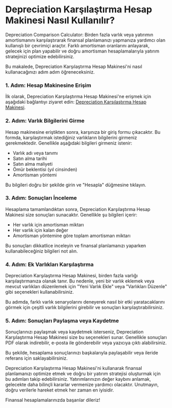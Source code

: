 Depreciation Karşılaştırma Hesap Makinesi Nasıl Kullanılır?
===========================================================

Depreciation Comparison Calculator: Birden fazla varlık veya yatırımın amortismanını karşılaştırarak finansal planlamanızı yapmanıza yardımcı olan kullanışlı bir çevrimiçi araçtır. Farklı amortisman oranlarını anlayarak, gelecek için plan yapabilir ve doğru amortisman hesaplamalarıyla yatırım stratejinizi optimize edebilirsiniz.

Bu makalede, Depreciation Karşılaştırma Hesap Makinesi'ni nasıl kullanacağınızı adım adım öğreneceksiniz.

### 1. Adım: Hesap Makinesine Erişim

İlk olarak, Depreciation Karşılaştırma Hesap Makinesi'ne erişmek için aşağıdaki bağlantıyı ziyaret edin: [Depreciation Karşılaştırma Hesap Makinesi](https://www.onlinecalculatorsfree.com/tr/financial/depreciation-comparison-calculator.html).

### 2. Adım: Varlık Bilgilerini Girme

Hesap makinesine eriştikten sonra, karşınıza bir giriş formu çıkacaktır. Bu formda, karşılaştırmak istediğiniz varlıkların bilgilerini girmeniz gerekmektedir. Genellikle aşağıdaki bilgileri girmeniz istenir:

- Varlık adı veya tanımı
- Satın alma tarihi
- Satın alma maliyeti
- Ömür beklentisi (yıl cinsinden)
- Amortisman yöntemi

Bu bilgileri doğru bir şekilde girin ve "Hesapla" düğmesine tıklayın.

### 3. Adım: Sonuçları İnceleme

Hesaplama tamamlandıktan sonra, Depreciation Karşılaştırma Hesap Makinesi size sonuçları sunacaktır. Genellikle şu bilgileri içerir:

- Her varlık için amortisman miktarı
- Her varlık için kalan değer
- Amortisman yöntemine göre toplam amortisman miktarı

Bu sonuçları dikkatlice inceleyin ve finansal planlamanızı yaparken kullanabileceğiniz bilgileri not alın.

### 4. Adım: Ek Varlıkları Karşılaştırma

Depreciation Karşılaştırma Hesap Makinesi, birden fazla varlığı karşılaştırmanıza olanak tanır. Bu nedenle, yeni bir varlık eklemek veya mevcut varlıkları düzenlemek için "Yeni Varlık Ekle" veya "Varlıkları Düzenle" gibi seçenekleri kullanabilirsiniz.

Bu adımda, farklı varlık senaryolarını deneyerek nasıl bir etki yaratacaklarını görmek için çeşitli varlık bilgilerini girebilir ve sonuçları karşılaştırabilirsiniz.

### 5. Adım: Sonuçları Paylaşma veya Kaydetme

Sonuçlarınızı paylaşmak veya kaydetmek isterseniz, Depreciation Karşılaştırma Hesap Makinesi size bu seçenekleri sunar. Genellikle sonuçları PDF olarak indirebilir, e-posta ile gönderebilir veya yazıcıya çıktı alabilirsiniz.

Bu şekilde, hesaplama sonuçlarınızı başkalarıyla paylaşabilir veya ileride referans için saklayabilirsiniz.

Depreciation Karşılaştırma Hesap Makinesi'ni kullanarak finansal planlamanızı optimize etmek ve doğru bir yatırım stratejisi oluşturmak için bu adımları takip edebilirsiniz. Yatırımlarınızın değer kaybını anlamak, gelecekte daha bilinçli kararlar vermenize yardımcı olacaktır. Unutmayın, doğru verilerle hareket etmek her zaman en iyisidir.

Finansal hesaplamalarınızda başarılar dileriz!